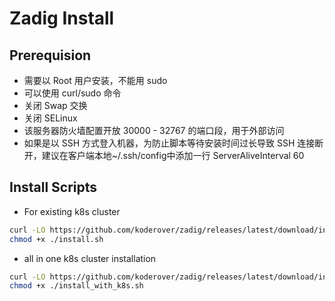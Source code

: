 # Zadig Install 


## Prerequision

- 需要以 Root 用户安装，不能用 sudo
- 可以使用 curl/sudo 命令
- 关闭 Swap 交换
- 关闭 SELinux
- 该服务器防火墙配置开放 30000 - 32767 的端口段，用于外部访问
- 如果是以 SSH 方式登入机器，为防止脚本等待安装时间过长导致 SSH 连接断开，建议在客户端本地~/.ssh/config中添加一行 ServerAliveInterval 60

## Install Scripts

- For existing k8s cluster 
```sh
curl -LO https://github.com/koderover/zadig/releases/latest/download/install.sh 
chmod +x ./install.sh
```

- all in one k8s cluster installation

```sh
curl -LO https://github.com/koderover/zadig/releases/latest/download/install_with_k8s.sh
chmod +x ./install_with_k8s.sh
```

